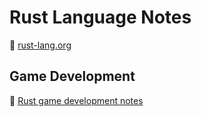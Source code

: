 # Rust Language Notes

:link: [rust-lang.org](https://www.rust-lang.org/)

## Game Development

 :notebook_with_decorative_cover: [Rust game development notes](development-docs/game-development/game-engines-and-frameworks/rust-game-development.md)
